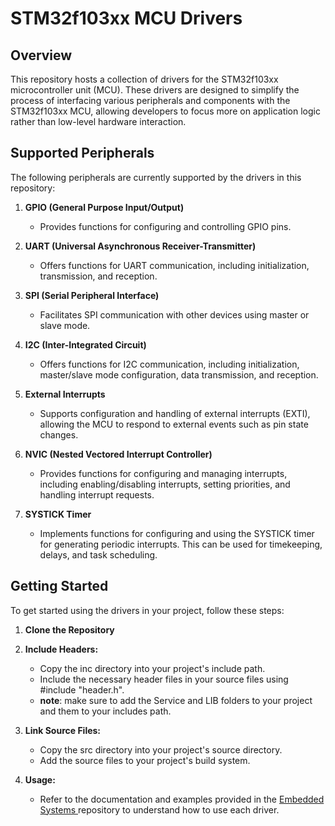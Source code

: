 # STM32f103xx MCU Drivers

## Overview

This repository hosts a collection of drivers for the STM32f103xx microcontroller unit (MCU). These drivers are designed to simplify the process of interfacing various peripherals and components with the STM32f103xx MCU, allowing developers to focus more on application logic rather than low-level hardware interaction.

## Supported Peripherals

The following peripherals are currently supported by the drivers in this repository:

1. **GPIO (General Purpose Input/Output)**

    - Provides functions for configuring and controlling GPIO pins.

2. **UART (Universal Asynchronous Receiver-Transmitter)**

    - Offers functions for UART communication, including initialization, transmission, and reception.

3. **SPI (Serial Peripheral Interface)**

    - Facilitates SPI communication with other devices using master or slave mode.

4. **I2C (Inter-Integrated Circuit)**

    - Offers functions for I2C communication, including initialization, master/slave mode configuration, data transmission, and reception.

5. **External Interrupts**

    - Supports configuration and handling of external interrupts (EXTI), allowing the MCU to respond to external events such as pin state changes.

6. **NVIC (Nested Vectored Interrupt Controller)**

    - Provides functions for configuring and managing interrupts, including enabling/disabling interrupts, setting priorities, and handling interrupt requests.

7. **SYSTICK Timer**
    - Implements functions for configuring and using the SYSTICK timer for generating periodic interrupts. This can be used for timekeeping, delays, and task scheduling.

## Getting Started

To get started using the drivers in your project, follow these steps:

1. **Clone the Repository**

2. **Include Headers:**

    - Copy the inc directory into your project's include path.
    - Include the necessary header files in your source files using #include "header.h".
    - **note**: make sure to add the Service and LIB folders to your project and them to your includes path.

3. **Link Source Files:**

    - Copy the src directory into your project's source directory.
    - Add the source files to your project's build system.

4. **Usage:**

    - Refer to the documentation and examples provided in the [Embedded Systems ](https://github.com/eidHossam/Master-Embedded-Systems) repository to understand how to use each driver.
